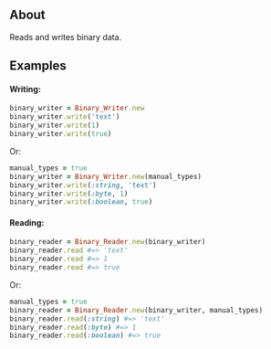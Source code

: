 ## About
Reads and writes binary data.

## Examples
#### Writing:
```Ruby
binary_writer = Binary_Writer.new
binary_writer.write('text')
binary_writer.write(1)
binary_writer.write(true)
```
Or:
```Ruby
manual_types = true
binary_writer = Binary_Writer.new(manual_types)
binary_writer.write(:string, 'text')
binary_writer.write(:byte, 1)
binary_writer.write(:boolean, true)
```

#### Reading:
```Ruby
binary_reader = Binary_Reader.new(binary_writer)
binary_reader.read #=> 'text'
binary_reader.read #=> 1
binary_reader.read #=> true
```
Or:
```Ruby
manual_types = true
binary_reader = Binary_Reader.new(binary_writer, manual_types)
binary_reader.read(:string) #=> 'text'
binary_reader.read(:byte) #=> 1
binary_reader.read(:boolean) #=> true
```

